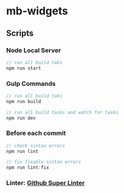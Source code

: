 # mb-widgets


## Scripts

### Node Local Server
```javascript
// run all build taks
npm run start
```

### Gulp Commands
```javascript
// run all build taks
npm run build

// run all build tasks and watch for tasks
npm run dev
```

### Before each commit
```javascript
// check sintax errors
npm run lint

// fix fixable sintax errors
npm run lint:fix
```

### Linter: [Github Super Linter](https://github.com/github/super-linter#supported-linters)
